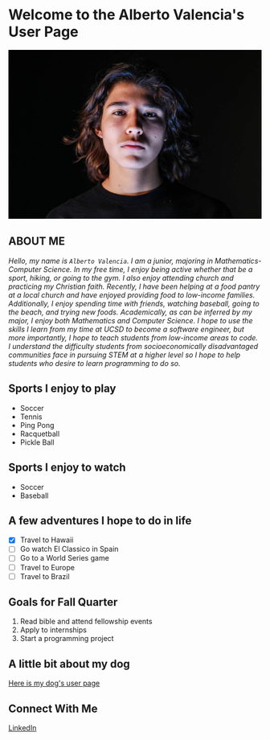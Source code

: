 # Welcome to the Alberto Valencia's User Page

![alberto valencia](/portrait.JPG)

## ABOUT ME
*Hello, my name is `Alberto Valencia`. I am a junior, majoring in  Mathematics-Computer Science. In my free time, I enjoy being active whether that be a sport, hiking, or going to the gym. I also enjoy attending church and practicing my Christian faith. Recently, I have been helping at a food pantry at a local church and have enjoyed providing food to low-income families. Additionally, I enjoy spending time with friends, watching baseball, going to the beach, and trying new foods. Academically, as can be inferred by my major, I enjoy both Mathematics and Computer Science. I hope to use the skills I learn from my time at UCSD to become a software engineer, but more importantly, I hope to teach students from low-income areas to code. I understand the difficulty students from socioeconomically disadvantaged communities face in pursuing STEM at a higher level so I hope to help students who desire to learn programming to do so.*

## Sports I enjoy to play
   - Soccer
   - Tennis
   - Ping Pong
   - Racquetball
   - Pickle Ball

## Sports I enjoy to watch
   - Soccer
   - Baseball

## A few adventures I hope to do in life
- [x] Travel to Hawaii
- [ ] Go watch El Classico in Spain
- [ ] Go to a World Series game
- [ ] Travel to Europe
- [ ] Travel to Brazil

## Goals for Fall Quarter
1. Read bible and attend fellowship events
2. Apply to internships
3. Start a programming project

## A little bit about my dog
 [Here is my dog's user page](dog.md)

## Connect With Me
[LinkedIn](https://www.linkedin.com/in/alberto-valencia-241835200)